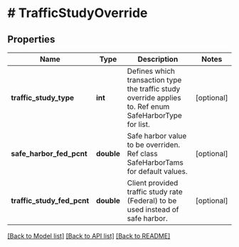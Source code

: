 # # TrafficStudyOverride

## Properties

Name | Type | Description | Notes
------------ | ------------- | ------------- | -------------
**traffic_study_type** | **int** | Defines which transaction type the traffic study override applies to.  Ref enum SafeHarborType for list. | [optional] 
**safe_harbor_fed_pcnt** | **double** | Safe harbor value to be overriden.  Ref class SafeHarborTams for default values. | [optional] 
**traffic_study_fed_pcnt** | **double** | Client provided traffic study rate (Federal) to be used instead of safe harbor. | [optional] 

[[Back to Model list]](../../README.md#documentation-for-models) [[Back to API list]](../../README.md#documentation-for-api-endpoints) [[Back to README]](../../README.md)


